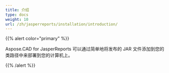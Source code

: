 ```yaml
---
title: 介绍
type: docs
weight: 10
url: /zh/jasperreports/installation/introduction/
---
```


{{% alert color="primary" %}}

Aspose.CAD for JasperReports 可以通过简单地将发布的 JAR 文件添加到您的类路径中来部署到您的计算机上。

{{% /alert %}}
